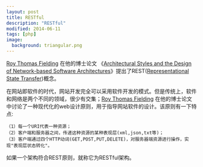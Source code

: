 ```yaml
---
layout: post
title: RESTful
description: "RESTful"
modified: 2014-06-11
tags: [php]
image:
  background: triangular.png
---
```


[Roy Thomas Fielding][1] 在他的博士论文 《[Architectural Styles and the Design of Network-based Software Architectures][1]》提出了REST([Representational State Transfer][3])概念。

在网站即软件的时代，网站开发完全可以采用软件开发的模式。但是传统上，软件和网络是两个不同的领域，很少有交集；[Roy Thomas Fielding][1] 在他的博士论文中讨论了一种现代化的web设计原则，用于指导网站软件的设计。该原则有一下特点:


```
（1）每一个URI代表一种资源；
（2）客户端和服务器之间，传递这种资源的某种表现层(xml,json,txt等)；
（3）客户端通过四个HTTP动词(GET,POST,PUT,DELETE)，对服务器端资源进行操作，实现"表现层状态转化"。
```

如果一个架构符合REST原则，就称它为RESTful架构。

  [1]: http://en.wikipedia.org/wiki/Roy_Fielding
  [2]: http://www.ics.uci.edu/~fielding/pubs/dissertation/top.htm
  [3]: http://www.ics.uci.edu/~fielding/pubs/dissertation/rest_arch_style.htm
